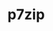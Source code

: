 ---
title: "p7zip"
layout: cache
categories: [package, develop-2025-03-02]
meta: {"compilers": ["gcc@=11.4.0"], "num_specs": 1, "num_specs_by_stack": {"e4s": 1, "root": 1, "tutorial": 1}, "oss": ["ubuntu22.04"], "platforms": ["linux"], "stacks": ["e4s", "root", "tutorial"], "targets": ["x86_64_v3"], "versions": ["17.05"]}
spec_details: [{"compiler": "gcc@=11.4.0", "hash": "mp6gmgksrjfcqgcxoo5ovnqtn37guhol", "os": "ubuntu22.04", "platform": "linux", "size": "-", "stacks": ["e4s", "root", "tutorial"], "target": "x86_64_v3", "variants": ["build_system=makefile"], "versions": ["17.05"]}]
---